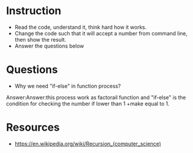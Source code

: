 ﻿# Instruction
* Read the code, understand it, think hard how it works.
* Change the code such that it will accept a number from command line, then show the result.
* Answer the questions below

# Questions
* Why we need "if-else" in function process?

Answer:Answer:this process work as factorail function and "if-else" is the condition for checking the number if lower than 1 
+make equal to 1.
 


# Resources
* https://en.wikipedia.org/wiki/Recursion_(computer_science)